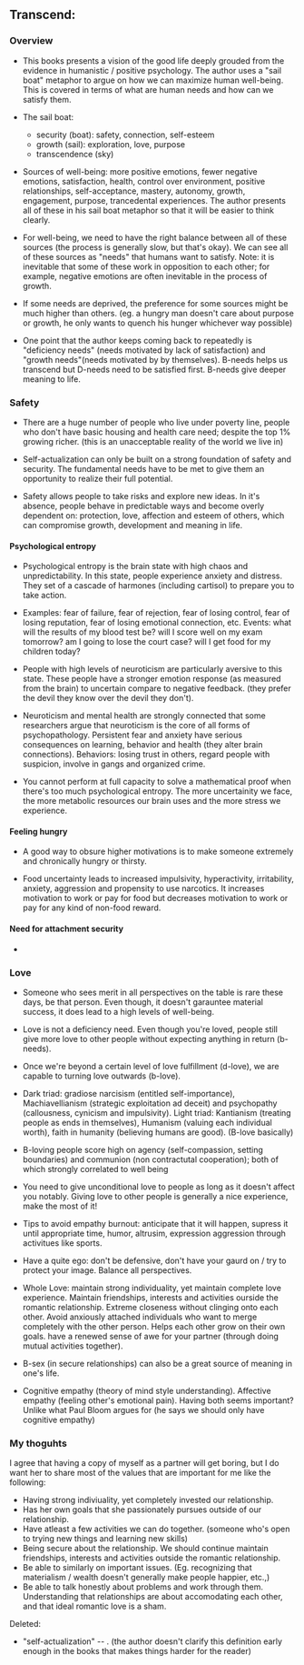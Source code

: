 ## Transcend:

### Overview

- This books presents a vision of the good life deeply grouded from the evidence in humanistic / positive psychology. The author uses a "sail boat" metaphor to argue on how we can maximize human well-being. This is covered in terms of what are human needs and how can we satisfy them.

- The sail boat:
	- security (boat): safety, connection, self-esteem
	- growth (sail): exploration, love, purpose
	- transcendence (sky) 

- Sources of well-being: more positive emotions, fewer negative emotions, satisfaction, health, control over environment, positive relationships, self-acceptance, mastery, autonomy, growth, engagement, purpose, trancedental experiences. The author presents all of these in his sail boat metaphor so that it will be easier to think clearly. 

- For well-being, we need to have the right balance between all of these sources (the process is generally slow, but that's okay). We can see all of these sources as "needs" that humans want to satisfy. Note: it is inevitable that some of these work in opposition to each other; for example, negative emotions are often inevitable in the process of growth. 

- If some needs are deprived, the preference for some sources might be much higher than others. (eg. a hungry man doesn't care about purpose or growth, he only wants to quench his hunger whichever way possible)

- One point that the author keeps coming back to repeatedly is "deficiency needs" (needs motivated by lack of satisfaction) and "growth needs"(needs motivated by by themselves). B-needs helps us transcend but D-needs need to be satisfied first. B-needs give deeper meaning to life. 

### Safety

- There are a huge number of people who live under poverty line, people who don't have basic housing and health care need; despite the top 1% growing richer. (this is an unacceptable reality of the world we live in)

- Self-actualization can only be built on a strong foundation of safety and security. The fundamental needs have to be met to give them an opportunity to realize their full potential. 

- Safety allows people to take risks and explore new ideas. In it's absence, people behave in predictable ways and become overly dependent on: protection, love, affection and esteem of others, which can compromise growth, development and meaning in life.

#### Psychological entropy

- Psychological entropy is the brain state with high chaos and unpredictability. In this state, people experience anxiety and distress. They set of a cascade of harmones (including cartisol) to prepare you to take action. 

- Examples: fear of failure, fear of rejection, fear of losing control, fear of losing reputation, fear of losing emotional connection, etc. Events: what will the results of my blood test be? will I score well on my exam tomorrow? am I going to lose the court case? will I get food for my children today?

- People with high levels of neuroticism are particularly aversive to this state. These people have a stronger emotion response (as measured from the brain) to uncertain compare to negative feedback. (they prefer the devil they know over the devil they don't). 

- Neuroticism and mental health are strongly connected that some researchers argue that neuroticism is the core of all forms of psychopathology. Persistent fear and anxiety have serious consequences on learning, behavior and health (they alter brain connections). Behaviors: losing trust in others, regard people with suspicion, involve in gangs and organized crime.

- You cannot perform at full capacity to solve a mathematical proof when there's too much psychological entropy. The more uncertainity we face, the more metabolic resources our brain uses and the more stress we experience. 

#### Feeling hungry

- A good way to obsure higher motivations is to make someone extremely and chronically hungry or thirsty. 

- Food uncertainty leads to increased impulsivity, hyperactivity, irritability, anxiety, aggression and propensity to use narcotics. It increases motivation to work or pay for food but decreases motivation to work or pay for any kind of non-food reward. 

#### Need for attachment security

- 

### Love

- Someone who sees merit in all perspectives on the table is rare these days, be that person. Even though, it doesn't garauntee material success, it does lead to a high levels of well-being.
- Love is not a deficiency need. Even though you're loved, people still give more love to other people without expecting anything in return (b-needs). 
- Once we're beyond a certain level of love fulfillment (d-love), we are capable to turning love outwards (b-love). 
- Dark triad: gradiose narcisism (entitled self-importance), Machiavellianism (strategic exploitation ad deceit) and psychopathy (callousness, cynicism and impulsivity). Light triad: Kantianism (treating people as ends in themselves), Humanism (valuing each individual worth), faith in humanity (believing humans are good). (B-love basically)
- B-loving people score high on agency (self-compassion, setting boundaries) and communion (non contractutal cooperation); both of which strongly correlated to well being
- You need to give unconditional love to people as long as it doesn't affect you notably. Giving love to other people is generally a nice experience, make the most of it! 
- Tips to avoid empathy burnout: anticipate that it will happen, supress it until appropriate time, humor, altrusim, expression aggression through activitues like sports.
- Have a quite ego: don't be defensive, don't have your gaurd on / try to protect your image. Balance all perspectives. 
- Whole Love: maintain strong individuality, yet maintain complete love experience. Maintain friendships, interests and activities ourside the romantic relationship. Extreme closeness without clinging onto each other. Avoid anxiously attached individuals who want to merge completely with the other person. Helps each other grow on their own goals. have a renewed sense of awe for your partner (through doing mutual activities together).    
- B-sex (in secure relationships) can also be a great source of meaning in one's life. 

- Cognitive empathy (theory of mind style understanding). Affective empathy (feeling other's emotional pain). Having both seems important? Unlike what Paul Bloom argues for (he says we should only have cognitive empathy)


### My thoguhts

I agree that having a copy of myself as a partner will get boring, but I do want her to share most of the values that are important for me like the following:
- Having strong indiviuality, yet completely invested our relationship.
- Has her own goals that she passionately pursues outside of our relationship. 
- Have atleast a few activities we can do together. (someone who's open to trying new things and learning new skills)
- Being secure about the relationship. We should continue maintain friendships, interests and activities outside the romantic relationship.
- Be able to similarly on important issues. (Eg. recognizing that materialism / wealth doesn't generally make people happier, etc.,)
- Be able to talk honestly about problems and work through them. Understanding that relationships are about accomodating each other, and that ideal romantic love is a sham. 

Deleted:
- "self-actualization" -- . (the author doesn't clarify this definition early enough in the books that makes things harder for the reader)